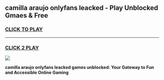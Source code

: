 
## camilla araujo onlyfans leacked - Play Unblocked Gmaes & Free
<h3>
<a href="https://premium.freeplayer.one?title=camilla_araujo_onlyfans_leacked&ref=20F">CLICK TO PLAY</a></h3>
<hr>

<h3>
<a href="https://premium.freeplayer.one?title=camilla_araujo_onlyfans_leacked&ref=20F">CLICK 2 PLAY</a>
  
</h3>

<a href="https://premium.freeplayer.one?title=camilla_araujo_onlyfans_leacked&ref=20F/"><img src="https://clearcache.store/games.png"></a>


**camilla araujo onlyfans leacked games unblocked: Your Gateway to Fun and Accessible Online Gaming**
